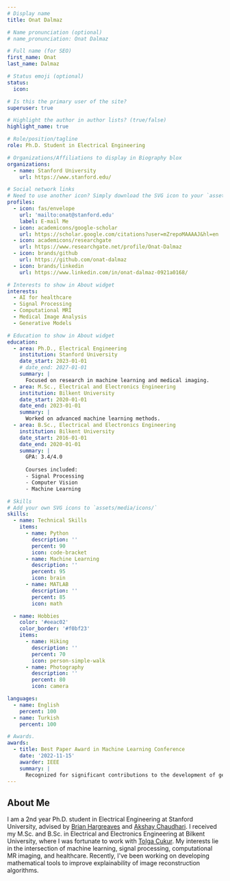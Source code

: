 ```yaml
---
# Display name
title: Onat Dalmaz

# Name pronunciation (optional)
# name_pronunciation: Onat Dalmaz

# Full name (for SEO)
first_name: Onat
last_name: Dalmaz

# Status emoji (optional)
status:
  icon:

# Is this the primary user of the site?
superuser: true

# Highlight the author in author lists? (true/false)
highlight_name: true

# Role/position/tagline
role: Ph.D. Student in Electrical Engineering

# Organizations/Affiliations to display in Biography blox
organizations:
  - name: Stanford University
    url: https://www.stanford.edu/

# Social network links
# Need to use another icon? Simply download the SVG icon to your `assets/media/icons/` folder.
profiles:
  - icon: fas/envelope
    url: 'mailto:onat@stanford.edu'
    label: E-mail Me
  - icon: academicons/google-scholar
    url: https://scholar.google.com/citations?user=mZrepoMAAAAJ&hl=en
  - icon: academicons/researchgate
    url: https://www.researchgate.net/profile/Onat-Dalmaz
  - icon: brands/github
    url: https://github.com/onat-dalmaz
  - icon: brands/linkedin
    url: https://www.linkedin.com/in/onat-dalmaz-0921a0168/

# Interests to show in About widget
interests:
  - AI for healthcare
  - Signal Processing
  - Computational MRI
  - Medical Image Analysis
  - Generative Models

# Education to show in About widget
education:
  - area: Ph.D., Electrical Engineering
    institution: Stanford University
    date_start: 2023-01-01
    # date_end: 2027-01-01
    summary: |
      Focused on research in machine learning and medical imaging.
  - area: M.Sc., Electrical and Electronics Engineering
    institution: Bilkent University
    date_start: 2020-01-01
    date_end: 2023-01-01
    summary: |
      Worked on advanced machine learning methods.
  - area: B.Sc., Electrical and Electronics Engineering
    institution: Bilkent University
    date_start: 2016-01-01
    date_end: 2020-01-01
    summary: |
      GPA: 3.4/4.0
      
      Courses included:
      - Signal Processing
      - Computer Vision
      - Machine Learning

# Skills
# Add your own SVG icons to `assets/media/icons/`
skills:
  - name: Technical Skills
    items:
      - name: Python
        description: ''
        percent: 90
        icon: code-bracket
      - name: Machine Learning
        description: ''
        percent: 95
        icon: brain
      - name: MATLAB
        description: ''
        percent: 85
        icon: math

  - name: Hobbies
    color: '#eeac02'
    color_border: '#f0bf23'
    items:
      - name: Hiking
        description: ''
        percent: 70
        icon: person-simple-walk
      - name: Photography
        description: ''
        percent: 80
        icon: camera

languages:
  - name: English
    percent: 100
  - name: Turkish
    percent: 100

# Awards.
awards:
  - title: Best Paper Award in Machine Learning Conference
    date: '2022-11-15'
    awarder: IEEE
    summary: |
      Recognized for significant contributions to the development of generative models for medical imaging.
---
```


## About Me

I am a 2nd year Ph.D. student in Electrical Engineering at Stanford University, advised by [Brian Hargreaves](https://med.stanford.edu/profiles/brian-hargreaves#bio) and [Akshay Chaudhari](https://profiles.stanford.edu/akshay-chaudhari). I received my M.Sc. and B.Sc. in Electrical and Electronics Engineering at Bilkent University, where I was fortunate to work with [Tolga Cukur](http://kilyos.ee.bilkent.edu.tr/~cukur/). My interests lie in the intersection of machine learning, signal processing, computational MR imaging, and healthcare. Recently, I've been working on developing mathematical tools to improve explainability of image reconstruction algorithms.